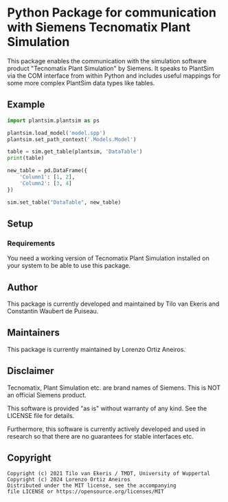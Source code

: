 # Python Package for communication with Siemens Tecnomatix Plant Simulation

This package enables the communication with the simulation software product "Tecnomatix Plant Simulation" by
Siemens. It speaks to PlantSim via the COM interface from within Python and includes useful mappings for
some more complex PlantSim data types like tables.


## Example

```python
import plantsim.plantsim as ps

plantsim.load_model('model.spp')
plantsim.set_path_context('.Models.Model')

table = sim.get_table(plantsim, 'DataTable')
print(table) 

new_table = pd.DataFrame({
    'Column1': [1, 2],
    'Column2': [3, 4]
})

sim.set_table("DataTable", new_table)
```


## Setup

### Requirements

You need a working version of Tecnomatix Plant Simulation installed on your system to be able to use this package.


## Author
This package is currently developed and maintained by Tilo van Ekeris and Constantin Waubert de Puiseau.

## Maintainers

This package is currently maintained by Lorenzo Ortiz Aneiros.


## Disclaimer

Tecnomatix, Plant Simulation etc. are brand names of Siemens. This is NOT an official Siemens product.

This software is provided "as is" without warranty of any kind. See the LICENSE file for details.

Furthermore, this software is currently actively developed and used in research so that there are no guarantees
for stable interfaces etc.


## Copyright

```
Copyright (c) 2021 Tilo van Ekeris / TMDT, University of Wuppertal
Copyright (c) 2024 Lorenzo Ortiz Aneiros
Distributed under the MIT license, see the accompanying
file LICENSE or https://opensource.org/licenses/MIT
```
